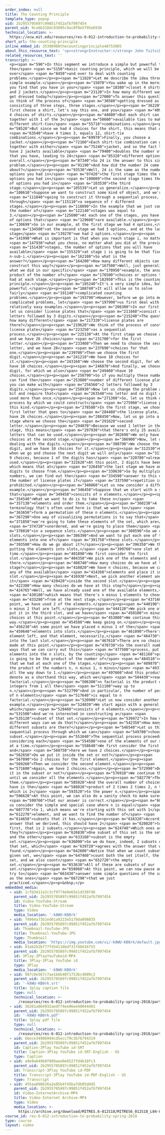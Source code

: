 ```yaml
---
order_index: null
title: The Counting Principle
template_type: popup
uid: 2b2955705897c99851f452afb7997454
parent_uid: 9ca6b310dc93095c9ac0f0e5f95e6930
technical_location: >-
  https://ocw.mit.edu/resources/res-6-012-introduction-to-probability-spring-2018/part-i-the-fundamentals/the-counting-principle
short_url: the-counting-principle
inline_embed_id: 35308908thecountingprinciple48753005
about_this_resource_text: '<p><strong>Instructor:</strong> John Tsitsiklis</p>'
related_resources_text: ''
transcript: >-
  <p><span m="590">In this segment we introduce a simple but powerful tool,
  the</span> <span m="5150">basic counting principle, which we will be using
  over</span> <span m="8450">and over to deal with counting
  problems.</span></p><p><span m="11820">Let me describe the idea through a
  simple example.</span></p><p><span m="15070">You wake up in the morning and
  you find that you have in your</span> <span m="18380">closet 4 shirts, 3 ties,
  and 2 jackets.</span></p><p><span m="23120">In how many different ways can you
  get dressed today?</span></p><p><span m="27000">To answer this question, let
  us think of the process of</span> <span m="30580">getting dressed as
  consisting of three steps, three stages.</span></p><p><span m="36220">You
  first choose a shirt, let's say this one, and you</span> <span m="40910">have
  4 choices of shirts.</span></p><p><span m="44600">But each shirt can be used
  together with 1 of the 3</span> <span m="50600">available ties to make 3
  different shirt-tie</span> <span m="55710">combinations.</span></p><p><span
  m="58520">But since we had 4 choices for the shirt, this means that we</span>
  <span m="63540">have 4 times 3, equals 12, shirt-tie
  combinations.</span></p><p><span m="69970">Finally, you choose a
  jacket.</span></p><p><span m="72160">Each shirt-tie combination can go
  together with either</span> <span m="75240">jacket, and so the fact that you
  have 2 jackets available</span> <span m="79400">doubles the number of options
  that you have, leading to 24</span> <span m="85320">different options
  overall.</span></p><p><span m="87340">So 24 is the answer to this simple
  problem.</span></p><p><span m="91190">And how did the number 24 come
  about?</span></p><p><span m="93530">Well, 24 is the same as the number of
  options you had in</span> <span m="97420">the first stage times the number of
  options you had in</span> <span m="100009">the second stage times the number
  of options you had in</span> <span m="103530">the third
  stage.</span></p><p><span m="105539">Let us generalize.</span></p><p><span
  m="108610">Suppose we want to construct some kind of object, and we're</span>
  <span m="111840">going to construct it through a sequential process,
  through</span> <span m="115110">a sequence of r different
  stages.</span></p><p><span m="118890">In the example that we just considered,
  the number of</span> <span m="122140">stages was equal to
  3.</span></p><p><span m="125600">At each one of the stages, you have a number
  of options that</span> <span m="129600">are available.</span></p><p><span
  m="130699">So in our example, at the first stage we had 4 options,</span>
  <span m="134500">at the second stage we had 3 options, and at the last
  stage</span> <span m="139270">we had 2 options.</span></p><p><span
  m="141990">What is important is that when you reach stage i, no matter</span>
  <span m="147930">what you chose, no matter what you did at the previous</span>
  <span m="151430">stages, the number of options that you will have
  available</span> <span m="155329">at stage i is going to be that fixed number,
  n-sub-i.</span></p><p><span m="162180">So what is the
  answer?</span></p><p><span m="164200">How many different objects can you
  construct this way?</span></p><p><span m="167500">Well, just generalizing from
  what we did in our specific</span> <span m="170950">example, the answer is the
  product of the number of</span> <span m="176500">choices or options that you
  had at each stage.</span></p><p><span m="182950">This is the counting
  principle.</span></p><p><span m="185240">It's a very simple idea, but it is
  powerful.</span></p><p><span m="188740">It will allow us to solve
  fairly</span> <span m="191140">complicated counting
  problems.</span></p><p><span m="193790">However, before we go into more
  complicated problems, let</span> <span m="197990">us first deal with a few
  relatively easy examples.</span></p><p><span m="206300">In our first example,
  let us consider license plates that</span> <span m="211660">consist of 2
  letters followed by 3 digits.</span></p><p><span m="215240">The question is,
  how many different</span> <span m="217320">license plates are
  there?</span></p><p><span m="219620">We think of the process of constructing a
  license plate</span> <span m="223250">as a sequential
  process.</span></p><p><span m="225130">At the first stage we choose a letter,
  and we have 26 choices</span> <span m="231700">for the first
  letter.</span></p><p><span m="233460">Then we need to choose the second
  letter, and we have 26</span> <span m="237690">choices for that
  one.</span></p><p><span m="239700">Then we choose the first
  digit.</span></p><p><span m="241210">We have 10 choices for
  it.</span></p><p><span m="243160">We choose the second digit, for which we
  have 10 choices.</span></p><p><span m="246870">And finally, we choose the last
  digit, for which we also</span> <span m="249460">have 10
  choices.</span></p><p><span m="250790">So if you multiply these numbers, you
  can find the</span> <span m="253880">number of different license plates that
  you can make with</span> <span m="256560">2 letters followed by 3
  digits.</span></p><p><span m="258930">Now let us change the problem a little
  bit and require that</span> <span m="263540">no letter and no digit can be
  used more than once.</span></p><p><span m="271300">So, let us think of a
  process by which we could construct</span> <span m="275960">license plates of
  this kind.</span></p><p><span m="278580">In the first stage, we choose the
  first letter that goes to</span> <span m="284480">the license plate, and we
  have 26 choices.</span></p><p><span m="288450">Now, let us go into a second
  stage where we choose the</span> <span m="291620">second
  letter.</span></p><p><span m="294070">Because we used 1 letter in the first
  stage, this means</span> <span m="297930">that there's only 25 available
  letters that can be used.</span></p><p><span m="302690">We only have 25
  choices at the second stage.</span></p><p><span m="306900">Now, let us start
  dealing with the digits.</span></p><p><span m="308790">We choose the first
  digit, and we have 10 choices for it.</span></p><p><span m="312530">However,
  when we go and choose the next digit we will only</span> <span m="317400">have
  9 choices, because 1 of the digits has</span> <span m="320780">already been
  used.</span></p><p><span m="322620">At this point, 2 digits have been used,
  which means that at</span> <span m="326450">the last stage we have only 8
  digits to choose from.</span></p><p><span m="330630">So by multiplying these
  numbers, we can find out the</span> <span m="334590">answer to this question,
  the number of license plates if</span> <span m="337590">repetition is
  prohibited.</span></p><p><span m="340860">Let us now consider a different
  example.</span></p><p><span m="346450">Suppose that we start with a set
  that</span> <span m="349450">consists of n elements.</span></p><p><span
  m="354540">What we want to do is to take these n</span> <span
  m="357130">elements and order them.</span></p><p><span m="360230">A
  terminology that's often used here is that we want to</span> <span
  m="363650">form a permutation of these n elements.</span></p><p><span
  m="367290">One way of visualizing permutations is to say that</span> <span
  m="371850">we're going to take these elements of the set, which are</span>
  <span m="374720">unordered, and we're going to place them</span> <span
  m="378010">in a sequence slots.</span></p><p><span m="380590">So we create n
  slots.</span></p><p><span m="386390">And we want to put each one of these
  elements into one of</span> <span m="391750">these slots.</span></p><p><span
  m="393500">How do we go about it?</span></p><p><span m="396350">We think of
  putting the elements into slots,</span> <span m="399760">one slot at a
  time.</span></p><p><span m="401890">We first consider the first
  slot.</span></p><p><span m="404350">We pick one of the elements and put it
  there.</span></p><p><span m="408740">How many choices do we have at this
  stage?</span></p><p><span m="410820">We have n choices, because we can pick
  any of the available</span> <span m="414260">elements and place it in that
  slot.</span></p><p><span m="416930">Next, we pick another element and put
  it</span> <span m="420420">inside the second slot.</span></p><p><span
  m="422380">How many choices do we have at this step?</span></p><p><span
  m="424765">Well, we have already used one of the available elements,</span>
  <span m="430180">which means that there's n minus 1 elements to choose</span>
  <span m="433280">from at the next stage.</span></p><p><span m="437160">At this
  point, we have used 2 of the elements.</span></p><p><span m="440190">There is
  n minus 2 that are left.</span></p><p><span m="444120">We pick one of them and
  put it in the third slot, and we have</span> <span m="450100">n minus 2
  choices at this point.</span></p><p><span m="453080">We continue this
  way.</span></p><p><span m="454580">We keep going on.</span></p><p><span
  m="456230">At some point we have placed n minus 1 of the</span> <span
  m="459640">elements into slots.</span></p><p><span m="461090">There's only one
  element left, and that element, necessarily,</span> <span m="464730">will get
  into the last slot.</span></p><p><span m="467610">There are no choices to be
  made at this point.</span></p><p><span m="470730">So the overall number of
  ways that we can carry out this</span> <span m="477500">process, put the
  elements into the n slots, by the counting</span> <span m="481160">principle
  is going to be the product of the number of</span> <span m="484510">choices
  that we had at each one of the stages.</span></p><p><span m="489870">So it's
  the product of the numbers n, n minus 1, n minus</span> <span m="493710">2,
  all the way down to 1.</span></p><p><span m="497660">And this product we
  denote as a shorthand this way, which we</span> <span m="504430">read as n
  factorial.</span></p><p><span m="506300">n factorial is the product of all
  integers from 1 all the</span> <span m="511100">way up to
  n.</span></p><p><span m="512799">And in particular, the number of permutations
  of n elements</span> <span m="517640">is equal to n
  factorial.</span></p><p><span m="520900">Let us now consider another
  example.</span></p><p><span m="524039">We start again with a general set,
  which</span> <span m="528460">consists of n elements.</span></p><p><span
  m="531500">And we're interested in constructing a</span> <span
  m="535120">subset of that set.</span></p><p><span m="539472">In how many
  different ways can we do that?</span></p><p><span m="542350">How many
  different subsets are there?</span></p><p><span m="546540">Let us think of a
  sequential process through which we can</span> <span m="549700">choose the
  subset.</span></p><p><span m="551040">The sequential process proceeds by
  considering each</span> <span m="554580">one of the elements of our set, one
  at a time.</span></p><p><span m="558640">We first consider the first element,
  and</span> <span m="560750">here we have 2 choices.</span></p><p><span
  m="562650">Do we put it inside the set or not?</span></p><p><span
  m="567090">So 2 choices for the first element.</span></p><p><span
  m="569260">Then we consider the second element.</span></p><p><span
  m="571600">Again, we have 2 choices.</span></p><p><span m="572990">Do we put
  it in the subset or not?</span></p><p><span m="576910">We continue this way
  until we consider all the elements.</span></p><p><span m="582770">There's n of
  them.</span></p><p><span m="585020">And the overall number of choices that we
  have is the</span> <span m="588020">product of 2 times 2 times 2, n times,
  which is 2</span> <span m="593520">to the power n.</span></p><p><span
  m="596620">At this point, we can also do a sanity check to make sure</span>
  <span m="599760">that our answer is correct.</span></p><p><span m="602320">Let
  us consider the simple and special case where n is equal</span> <span
  m="607770">to 1, which means we're starting with this set with 1</span> <span
  m="612270">element, and we want to find the number of</span> <span
  m="614650">subsets that it has.</span></p><p><span m="616320">According to the
  answer that we derived, this should have 2</span> <span m="620820">to the
  first, that is 2 subsets.</span></p><p><span m="624740">Which ones are
  they?</span></p><p><span m="626830">One subset of this set is the set itself
  and the other</span> <span m="633160">subset is the empty
  set.</span></p><p><span m="636090">So we do have, indeed, 2 subsets out of
  that set, which</span> <span m="639720">agrees with the answer that we
  found.</span></p><p><span m="642600">Notice that when we count subsets of a
  given set, we</span> <span m="647460">count both the set itself, the whole
  set, and we also count</span> <span m="652720">the empty
  set.</span></p><p><span m="653630">All of these are subsets of our
  set.</span></p><p><span m="658960">At this point, we can now pause and you can
  try to</span> <span m="663430">answer some simple questions of the same kind
  as the ones</span> <span m="667290">that we just
  practiced.</span></p><p>&nbsp;</p>
embedded_media:
  - uid: 1cfb3411e2c3cf9774e0e65e1d330746
    parent_uid: 2b2955705897c99851f452afb7997454
    id: Video-YouTube-Stream
    title: Video-YouTube-Stream
    type: Video
    media_location: '-k8WU-KB0rk'
  - uid: 74964a73b1ed61a9223e5178da098835
    parent_uid: 2b2955705897c99851f452afb7997454
    id: Thumbnail-YouTube-JPG
    title: Thumbnail-YouTube-JPG
    type: Thumbnail
    media_location: 'https://img.youtube.com/vi/-k8WU-KB0rk/default.jpg'
  - uid: 03ab2b2bf77fd34116bdf31f48d1b755
    parent_uid: 2b2955705897c99851f452afb7997454
    id: 3Play-3PlayYouTubeid-MP4
    title: 3Play-3Play YouTube id
    type: 3Play
    media_location: '-k8WU-KB0rk'
  - uid: 987c0e567c7ae1b6b40f1753bc4009c2
    parent_uid: 2b2955705897c99851f452afb7997454
    id: '-k8WU-KB0rk.srt'
    title: 3play caption file
    type: null
    technical_location: >-
      /resources/res-6-012-introduction-to-probability-spring-2018/part-i-the-fundamentals/the-counting-principle/-k8WU-KB0rk.srt
  - uid: 36261a864932aedff4ee06ee40044401
    parent_uid: 2b2955705897c99851f452afb7997454
    id: '-k8WU-KB0rk.pdf'
    title: 3play pdf file
    type: null
    technical_location: >-
      /resources/res-6-012-introduction-to-probability-spring-2018/part-i-the-fundamentals/the-counting-principle/-k8WU-KB0rk.pdf
  - uid: 6bece34906994cd5ecc79c3b76794319
    parent_uid: 2b2955705897c99851f452afb7997454
    id: Caption-3Play YouTube id-SRT
    title: Caption-3Play YouTube id-SRT-English - US
    type: Caption
  - uid: a9e9a649b8f089aee0e8527fd4b10fc3
    parent_uid: 2b2955705897c99851f452afb7997454
    id: Transcript-3Play YouTube id-PDF
    title: Transcript-3Play YouTube id-PDF-English - US
    type: Transcript
  - uid: 455aa898626a2e85b4f45ba7db05ddd5
    parent_uid: 2b2955705897c99851f452afb7997454
    id: Video-InternetArchive-MP4
    title: Video-Internet Archive-MP4
    type: Video
    media_location: >-
      https://archive.org/download/MITRES.6-012S18/MITRES6_012S18_L04-02_300k.mp4
course_id: res-6-012-introduction-to-probability-spring-2018
type: course
layout: video
---
```

